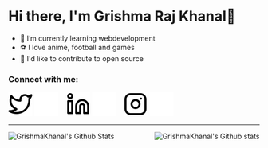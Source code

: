 # Hi there, I'm Grishma Raj Khanal👋 

- 🌱 I’m currently learning webdevelopment
- ⚽ I love anime, football and games
- 🙏 I'd like to contribute to open source

### Connect with me:

[![website](./img/twitter-light.svg)](https://twitter.com/GrishmaKhanal#gh-light-mode-only)
[![website](./img/twitter-dark.svg)](https://twitter.com/GrishmaKhanal#gh-dark-mode-only)
&nbsp;&nbsp;
[![website](./img/linkedin-light.svg)](https://www.linkedin.com/in/grishma-raj-khanal-395346204#gh-light-mode-only)
[![website](./img/linkedin-dark.svg)](https://www.linkedin.com/in/grishma-raj-khanal-395346204#gh-dark-mode-only)
&nbsp;&nbsp;
[![website](./img/instagram-light.svg)](https://www.instagram.com/grishmarajkhanal#gh-light-mode-only)
[![website](./img/instagram-dark.svg)](https://www.instagram.com/grishmarajkhanal#gh-dark-mode-only)

---

<img align="left" alt="GrishmaKhanal's Github Stats" src="https://github-readme-stats.vercel.app/api?username=GrishmaKhanal&show_icons=true&hide_border=true&count_private=true&theme=transparent" /> 

<img align="right" alt="GrishmaKhanal's Github stats" src="https://github-readme-stats.vercel.app/api/top-langs/?username=GrishmaKhanal&layout=compact&theme=transparent" />

